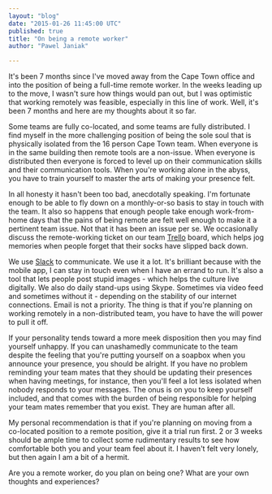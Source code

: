 ```yaml
---
layout: "blog"
date: "2015-01-26 11:45:00 UTC"
published: true
title: "On being a remote worker"
author: "Pawel Janiak"

---
```


It's been 7 months since I've moved away from the Cape Town office and into the position of being a full-time remote worker. In the weeks leading up to the move, I wasn't sure how things would pan out, but I was optimistic that working remotely was feasible, especially in this line of work. Well, it's been 7 months and here are my thoughts about it so far.  Some teams are fully co-located, and some teams are fully distributed. I find myself in the more challenging position of being the sole soul that is physically isolated from the 16 person Cape Town team. When everyone is in the same building then remote tools are a non-issue. When everyone is distributed then everyone is forced to level up on their communication skills and their communication tools. When you're working alone in the abyss, you have to train yourself to master the arts of making your presence felt.  In all honesty it hasn't been too bad, anecdotally speaking. I'm fortunate enough to be able to fly down on a monthly-or-so basis to stay in touch with the team. It also so happens that enough people take enough work-from-home days that the pains of being remote are felt well enough to make it a pertinent team issue. Not that it has been an issue per se. We occasionally discuss the remote-working ticket on our team [Trello](http://www.trello.com) board, which helps jog memories when people forget that their socks have slipped back down.  We use [Slack](http://www.slack.com) to communicate. We use it a lot. It's brilliant because with the mobile app, I can stay in touch even when I have an errand to run. It's also a tool that lets people post stupid images - which helps the culture live digitally. We also do daily stand-ups using Skype. Sometimes via video feed and sometimes without it - depending on the stability of our internet connections. Email is not a priority. The thing is that if you're planning on working remotely in a non-distributed team, you have to have the will power to pull it off.  If your personality tends toward a more meek disposition then you may find yourself unhappy. If you can unashamedly communicate to the team despite the feeling that you're putting yourself on a soapbox when you announce your presence, you should be alright. If you have no problem reminding your team mates that they should be updating their presences when having meetings, for instance, then you'll feel a lot less isolated when nobody responds to your messages. The onus is on you to keep yourself included, and that comes with the burden of being responsible for helping your team mates remember that you exist. They are human after all.  My personal recommendation is that if you're planning on moving from a co-located position to a remote position, give it a trial run first. 2 or 3 weeks should be ample time to collect some rudimentary results to see how comfortable both you and your team feel about it. I haven't felt very lonely, but then again I am a bit of a hermit.  Are you a remote worker, do you plan on being one? What are your own thoughts and experiences?


